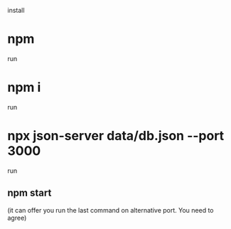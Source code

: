 install 
# npm
run 
# npm i
run 
# npx json-server data/db.json --port 3000
run
## npm start
(it can offer you run the last command on alternative port. You need to agree)
